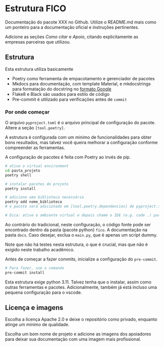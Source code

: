 # Estrutura FICO

Documentação do pacote XXX no Github.
Utilize o README.md mais como um ponteiro para a documentação oficial e instruções
pertinentes.

Adicione as seções *Como citar* e *Apoio*, citando explicitamente as empresas parceiras
que utilizou.

## Estrutura

Esta estrutura utiliza basicamente

- Poetry como ferramenta de empacotamento e gerenciador de pacotes
- Mkdocs para documentação, com template Material, e mkdocstrings para formatação do
  docstring no [formato Google](https://google.github.io/styleguide/pyguide.html)
- Flake8 e Black são usados para estilo de código
- Pre-commit é utilizado para verificações antes de `commit`

### Por onde começar

O arquivo `pyproject.toml` é o arquivo principal de configuração do pacote. Altere a
seção `[tool.poetry]`.

A estrutura é configurada com um mínimo de funcionalidades para obter bons resultados,
mas talvez você queira melhorar a configuração conforme compreender as ferramentas.

A configuração de pacotes é feita com Poetry ao invés de pip.

```bash
# ative o virtual environment
cd pasta_projeto
poetry shell

# instalar pacotes do projeto
poetry install

# adicione uma biblioteca necessária
poetry add nome_biblioteca
# o pacote será adicionado em [tool.poetry.dependencies] de pyproject.toml

# Dica: ative o ambiente virtual e depois chame o IDE (e.g. code .) para o encontrar
```

Ao contrário do tradicional, neste configuração, o código fonte pode ser encontrado
dentro da pasta (pacote python) `fico`. A documentação na pasta `docs`. Caso desejar,
exclua o `main.py`, que é apenas um script dummy.

Note que não há testes nesta estrutura, o que é crucial, mas que não é exigido neste
trabalho acadêmico.

Antes de começar a fazer commits, inicialize a configuração do `pre-commit`.

```bash
# Para fazer, use o comando
pre-commit install
```

Esta estrutura exige python 3.11. Talvez tenha que o instalar, assim como outras
ferramentas e pacotes. Adicionalmente, também já está incluso uma pequena configuração
para o vscode.

## Licença e imagens

Escolha a licença Apache 2.0 e deixe o repositório como privado, enquanto atinge um
mínimo de qualidade.

Escolha um bom nome de projeto e adicione as imagens dos apoiadores para deixar sua
documentação com uma imagem mais profissional.
